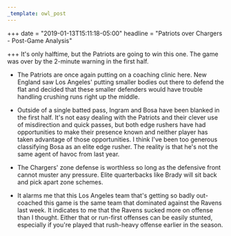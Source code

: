 ```yaml
---
_template: owl_post
---
```


+++
date = "2019-01-13T15:11:18-05:00"
headline = "Patriots over Chargers - Post-Game Analysis"

+++
It's only halftime, but the Patriots are going to win this one. The game was over by the 2-minute warning in the first half.

* The Patriots are once again putting on a coaching clinic here. New England saw Los Angeles' putting smaller bodies out there to defend the flat and decided that these smaller defenders would have trouble handling crushing runs right up the middle.  

    
* Outside of a single batted pass, Ingram and Bosa have been blanked in the first half. It's not easy dealing with the Patriots and their clever use of misdirection and quick passes, but both edge rushers have had opportunities to make their presence known and neither player has taken advantage of those opportunities. I think I've been too generous classifying Bosa as an elite edge rusher. The reality is that he's not the same agent of havoc from last year.  

    
* The Chargers' zone defense is worthless so long as the defensive front cannot muster any pressure. Elite quarterbacks like Brady will sit back and pick apart zone schemes.  

    
* It alarms me that this Los Angeles team that's getting so badly out-coached this game is the same team that dominated against the Ravens last week. It indicates to me that the Ravens sucked more on offense than I thought. Either that or run-first offenses can be easily stunted, especially if you're played that rush-heavy offense earlier in the season.
